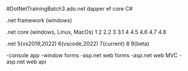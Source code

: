 #DotNetTrainingBatch3
ado.net
dapper
ef core
C#

.net framework (windows)

.net core (windows, Linux, MacOs)
1
2
2.2
3
3.1
4
4.5
4.6
4.7
4.8

.net
5(vs2019,2022)
6(vscode,2022)
7(current)
8
9(beta)

-console app
-window forms
-asp.net web forms
-asp.net web MVC
-asp.net web api